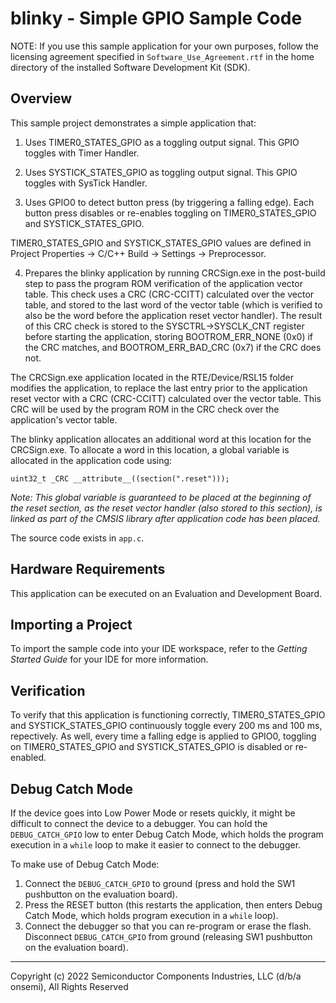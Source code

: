 blinky - Simple GPIO Sample Code
================================

NOTE: If you use this sample application for your own purposes, follow the
      licensing agreement specified in `Software_Use_Agreement.rtf` in the
      home directory of the installed Software Development Kit (SDK).

Overview
--------
This sample project demonstrates a simple application that:

 1. Uses TIMER0_STATES_GPIO as a toggling output signal. This GPIO toggles with Timer Handler.

 2. Uses SYSTICK_STATES_GPIO as toggling output signal. This GPIO toggles with SysTick Handler. 
 
 3. Uses GPIO0 to detect button press (by triggering a falling edge). Each
 button press disables or re-enables toggling on TIMER0_STATES_GPIO and SYSTICK_STATES_GPIO.
 
 TIMER0_STATES_GPIO and SYSTICK_STATES_GPIO values are defined in 
Project Properties -> C/C++ Build -> Settings -> Preprocessor.
 
 4. Prepares the blinky application by running CRCSign.exe in the post-build step to pass the 
 program ROM verification of the application vector table. This check uses a 
 CRC (CRC-CCITT) calculated over the vector table, and stored to the last word of the vector 
 table (which is verified to also be the word before the application reset vector handler). 
 The result of this CRC check is stored to the SYSCTRL->SYSCLK_CNT register before starting 
 the application, storing BOOTROM_ERR_NONE (0x0) if the CRC matches, and 
 BOOTROM_ERR_BAD_CRC (0x7) if the CRC does not.
 
The CRCSign.exe application located in the RTE/Device/RSL15 folder modifies the application, 
to replace the last entry prior to the application reset vector with a CRC (CRC-CCITT) 
calculated over the vector table. This CRC will be used by the program ROM in the CRC check over the 
application's vector table. 

The blinky application allocates an additional word at this location for the CRCSign.exe. 
To allocate a word in this location, a global variable is allocated in the application code using:

    uint32_t _CRC __attribute__((section(".reset")));

_Note: This global variable is guaranteed to be placed at the beginning of 
       the reset section, as the reset vector handler (also stored to this 
       section), is linked as part of the CMSIS library after application
       code has been placed._

The source code exists in `app.c`.

Hardware Requirements
---------------------
This application can be executed on an Evaluation and Development Board.

Importing a Project
-------------------
To import the sample code into your IDE workspace, refer to the 
*Getting Started Guide* for your IDE for more information.

Verification
------------
To verify that this application is functioning correctly, TIMER0_STATES_GPIO and SYSTICK_STATES_GPIO
continuously toggle every 200 ms and 100 ms, repectively. As well, every time
a falling edge is applied to GPIO0, toggling on TIMER0_STATES_GPIO and SYSTICK_STATES_GPIO is disabled or
re-enabled.

Debug Catch Mode 
---------------- 

If the device goes into Low Power Mode or resets quickly, it might be difficult to connect 
the device to a debugger. You can hold the `DEBUG_CATCH_GPIO` low to enter Debug Catch Mode, 
which holds the program execution in a `while` loop to make it easier to connect to the debugger. 

To make use of Debug Catch Mode: 

1. Connect the `DEBUG_CATCH_GPIO` to ground (press and hold the SW1 pushbutton on the 
   evaluation board). 
2. Press the RESET button (this restarts the application, then enters Debug Catch Mode, 
   which holds program execution in a `while` loop). 
3. Connect the debugger so that you can re-program or erase the flash. Disconnect `DEBUG_CATCH_GPIO` 
   from ground (releasing SW1 pushbutton on the evaluation board).

***
  Copyright (c) 2022 Semiconductor Components Industries, LLC (d/b/a
  onsemi), All Rights Reserved
